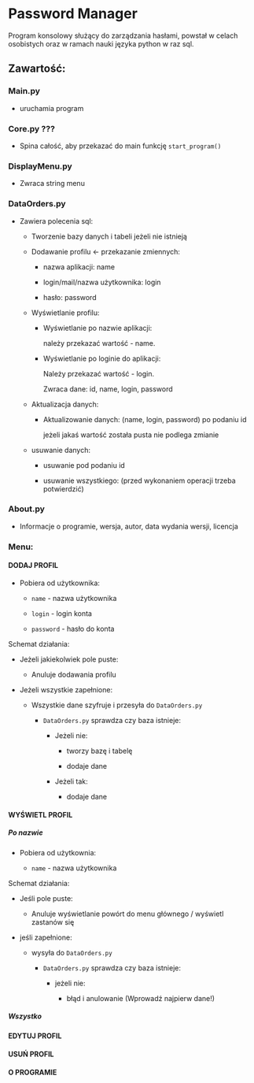 # Password Manager

Program konsolowy służący do zarządzania hasłami, powstał w celach osobistych oraz w ramach nauki języka python w raz sql. 

## Zawartość:

### Main.py

- uruchamia program

### Core.py ???

- Spina całość, aby przekazać do main funkcję `start_program()`

### DisplayMenu.py

- Zwraca string menu

### DataOrders.py

- Zawiera polecenia sql:
  
  - Tworzenie bazy danych i tabeli jeżeli nie istnieją
  
  - Dodawanie profilu <- przekazanie zmiennych:
    
    - nazwa aplikacji: name
    
    - login/mail/nazwa użytkownika: login
    
    - hasło: password
  
  - Wyświetlanie profilu:
    
    - Wyświetlanie po nazwie aplikacji:
      
      należy przekazać wartość - name.
    
    - Wyświetlanie po loginie do aplikacji:
      
      Należy przekazać wartość - login.
      
      Zwraca dane: id, name, login, password
  
  - Aktualizacja danych:
    
    - Aktualizowanie danych: (name, login, password) po podaniu id
      
      jeżeli jakaś wartość została pusta nie podlega zmianie
  
  - usuwanie danych:
    
    - usuwanie pod podaniu id
    
    - usuwanie wszystkiego: (przed wykonaniem operacji trzeba potwierdzić)

### About.py

- Informacje o programie, wersja, autor, data wydania wersji, licencja

### Menu:

#### DODAJ PROFIL

- Pobiera od użytkownika:
  
  - `name` - nazwa użytkownika
  
  - `login` - login konta
  
  - `password` - hasło do konta

Schemat działania:

- Jeżeli jakiekolwiek pole puste:
  
  - Anuluje dodawania profilu

- Jeżeli wszystkie zapełnione:
  
  - Wszystkie dane szyfruje i przesyła do `DataOrders.py`
    
    - `DataOrders.py` sprawdza czy baza istnieje:
      
      - Jeżeli nie:
        
        - tworzy bazę i tabelę 
        
        - dodaje dane
      
      - Jeżeli tak:
        
        - dodaje dane

#### WYŚWIETL PROFIL

##### Po nazwie

- Pobiera od użytkownia:
  
  - `name` - nazwa użytkownika

Schemat działania:

- Jeśli pole puste:
  
  - Anuluje wyświetlanie powórt do menu głównego / wyświetl zastanów się

- jeśli zapełnione: 
  
  - wysyła do `DataOrders.py`
    
    - `DataOrders.py` sprawdza czy baza istnieje:
      
      - jeżeli nie:
        
        - błąd i anulowanie (Wprowadź najpierw dane!)

##### Wszystko

#### EDYTUJ PROFIL

#### USUŃ PROFIL

#### O PROGRAMIE